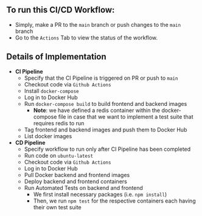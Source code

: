 ## **To run this CI/CD Workflow:**
-  Simply, make a PR to the `main` branch or push changes to the `main` branch
- Go to the `Actions` Tab to view the status of the workflow.

## Details of Implementation
- **CI Pipeline**
  - Specify that the CI Pipeline is triggered on PR or push to `main`
  - Checkout code via `Github Actions`
  - Install `docker-compose`
  - Log in to Docker Hub 
  - Run `docker-compose build` to build frontend and backend images
    - **Note**: we have defined a redis container within the docker-compose file in case that we want to implement a test suite that requires redis to run
  - Tag frontend and backend images and push them to Docker Hub
  - List docker images 
- **CD Pipeline**
  - Specify workflow to run only after CI Pipeline has been completed
  - Run code on `ubuntu-latest` 
  - Checkout code via `Github Actions`
  - Log in to Docker Hub
  - Pull Docker backend and frontend images
  - Deploy backend and frontend containers
  - Run Automated Tests on backend and frontend
    - We first install necessary packages (i.e. `npm install`)
    - Then, we run `npm test` for the respective containers each having their own test suite

